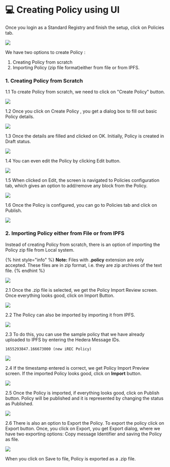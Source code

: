 # 💻 Creating Policy using UI

Once you login as a Standard Registry and finish the setup, click on Policies tab.

![](<../.gitbook/assets/image (4) (1).png>)

We have two options to create Policy :

1. Creating Policy from scratch
2. Importing Policy (zip file format)either from file or from IPFS.

### 1. Creating Policy from Scratch

1.1 To create Policy from scratch, we need to click on "Create Policy" button.

![](<../.gitbook/assets/image (1) (2).png>)

1.2 Once you click on Create Policy , you get a dialog box to fill out basic Policy details.

![](<../.gitbook/assets/image (10) (1) (1).png>)

1.3 Once the details are filled and clicked on OK. Initially, Policy is created in Draft status.

![](<../.gitbook/assets/image (1) (1) (2).png>)

1.4 You can even edit the Policy by clicking Edit button.

![](<../.gitbook/assets/image (2) (1) (1) (1).png>)

1.5 When clicked on Edit, the screen is navigated to Policies configuration tab, which gives an option to add/remove any block from the Policy.

![](<../.gitbook/assets/image (7) (1) (1).png>)

1.6 Once the Policy is configured, you can go to Policies tab and click on Publish.

![](<../.gitbook/assets/image (6) (1).png>)

### 2. Importing Policy either from File or from IPFS

Instead of creating Policy from scratch, there is an option of importing the Policy zip file from Local system.

{% hint style="info" %}
**Note:** Files with **.policy** extension are only accepted. These files are in zip format, i.e. they are zip archives of the text file.
{% endhint %}

![](<../.gitbook/assets/image (11) (1).png>)

2.1 Once the .zip file is selected, we get the Policy Import Review screen. Once everything looks good, click on Import Button.

![](<../.gitbook/assets/image (8) (1).png>)

2.2 The Policy can also be imported by importing it from IPFS.

![](<../.gitbook/assets/image (3) (1) (2).png>)

2.3 To do this, you can use the sample policy that we have already uploaded to IPFS by entering the Hedera Message IDs.

```
1655293847.166673000 (new iREC Policy)
```

![](<../.gitbook/assets/image (5) (1) (1).png>)

2.4 If the timestamp entered is correct, we get Policy Import Preview screen. If the imported Policy looks good, click on **Import** button.

![](<../.gitbook/assets/image (9) (1) (1).png>)

2.5 Once the Policy is imported, if everything looks good, click on Publish button. Policy will be published and it is represented by changing the status as Published.

![](<../.gitbook/assets/image (12) (1).png>)

2.6 There is also an option to Export the Policy. To export the policy click on Export button. Once, you click on Export, you get Export dialog, where we have two exporting options: Copy message Identifier and saving the Policy as file.

![](<../.gitbook/assets/image (10) (1).png>)

When you click on Save to file, Policy is exported as a .zip file.
